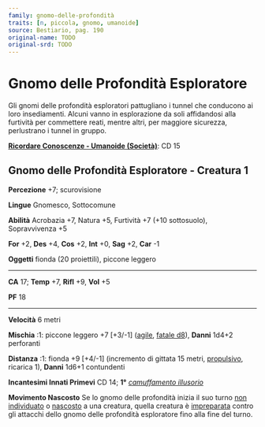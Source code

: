 ```yaml
---
family: gnomo-delle-profondità
traits: [n, piccola, gnomo, umanoide]
source: Bestiario, pag. 190
original-name: TODO
original-srd: TODO
---
```


# Gnomo delle Profondità Esploratore

Gli gnomi delle profondità esploratori pattugliano i tunnel che conducono ai
loro insediamenti. Alcuni vanno in esplorazione da soli affidandosi alla
furtività per commettere reati, mentre altri, per maggiore sicurezza,
perlustrano i tunnel in gruppo.

**[Ricordare Conoscenze - Umanoide (Società)](/azioni/ricordare-conoscenze)**:
CD 15

## Gnomo delle Profondità Esploratore - Creatura 1

**Percezione** +7; scurovisione

**Lingue** Gnomesco, Sottocomune

**Abilità** Acrobazia +7, Natura +5, Furtività +7 (+10 sottosuolo),
Sopravvivenza +5

**For** +2, **Des** +4, **Cos** +2, **Int** +0, **Sag** +2, **Car** -1

**Oggetti** fionda (20 proiettili), piccone leggero

---

**CA** 17; **Temp** +7, **Rifl** +9, **Vol** +5

**PF** 18

---

**Velocità** 6 metri

**Mischia** :1: piccone leggero +7 \[+3/-1] ([agile](/tratti/agile),
[fatale d8](/tratti/fatale)), **Danni** 1d4+2 perforanti

**Distanza** :1: fionda +9 \[+4/-1] (incremento di gittata 15 metri,
[propulsivo](/tratti/propulsivo), ricarica 1), **Danni** 1d6+1 contundenti

**Incantesimi Innati Primevi** CD 14; **1°**
_[camuffamento illusorio](/incantesimi/camuffamento-illusorio)_

**Movimento Nascosto** Se lo gnomo delle profondità inizia il suo turno
[non individuato](/condizioni/non-individuato) o
[nascosto](/condizioni/nascosto) a una creatura, quella creatura è
[impreparata](/condizioni/impreparato) contro gli attacchi dello gnomo delle
profondità esploratore fino alla fine del turno.
